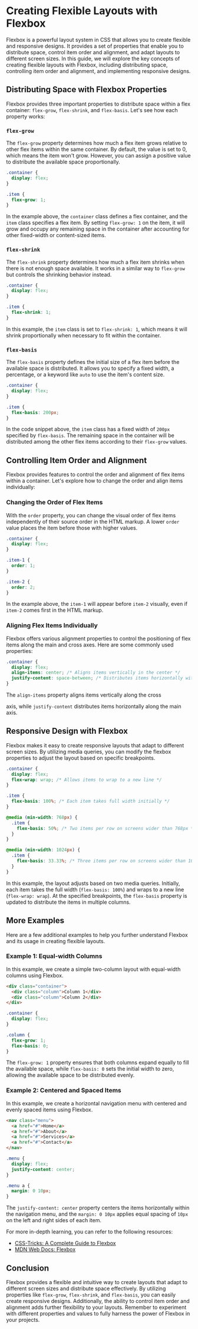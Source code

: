 # Creating Flexible Layouts with Flexbox

Flexbox is a powerful layout system in CSS that allows you to create flexible and responsive designs. It provides a set of properties that enable you to distribute space, control item order and alignment, and adapt layouts to different screen sizes. In this guide, we will explore the key concepts of creating flexible layouts with Flexbox, including distributing space, controlling item order and alignment, and implementing responsive designs.

## Distributing Space with Flexbox Properties

Flexbox provides three important properties to distribute space within a flex container: `flex-grow`, `flex-shrink`, and `flex-basis`. Let's see how each property works:

### `flex-grow`

The `flex-grow` property determines how much a flex item grows relative to other flex items within the same container. By default, the value is set to 0, which means the item won't grow. However, you can assign a positive value to distribute the available space proportionally.

```css
.container {
  display: flex;
}

.item {
  flex-grow: 1;
}
```

In the example above, the `container` class defines a flex container, and the `item` class specifies a flex item. By setting `flex-grow: 1` on the item, it will grow and occupy any remaining space in the container after accounting for other fixed-width or content-sized items.

### `flex-shrink`

The `flex-shrink` property determines how much a flex item shrinks when there is not enough space available. It works in a similar way to `flex-grow` but controls the shrinking behavior instead.

```css
.container {
  display: flex;
}

.item {
  flex-shrink: 1;
}
```

In this example, the `item` class is set to `flex-shrink: 1`, which means it will shrink proportionally when necessary to fit within the container.

### `flex-basis`

The `flex-basis` property defines the initial size of a flex item before the available space is distributed. It allows you to specify a fixed width, a percentage, or a keyword like `auto` to use the item's content size.

```css
.container {
  display: flex;
}

.item {
  flex-basis: 200px;
}
```

In the code snippet above, the `item` class has a fixed width of `200px` specified by `flex-basis`. The remaining space in the container will be distributed among the other flex items according to their `flex-grow` values.

## Controlling Item Order and Alignment

Flexbox provides features to control the order and alignment of flex items within a container. Let's explore how to change the order and align items individually:

### Changing the Order of Flex Items

With the `order` property, you can change the visual order of flex items independently of their source order in the HTML markup. A lower `order` value places the item before those with higher values.

```css
.container {
  display: flex;
}

.item-1 {
  order: 1;
}

.item-2 {
  order: 2;
}
```

In the example above, the `item-1` will appear before `item-2` visually, even if `item-2` comes first in the HTML markup.

### Aligning Flex Items Individually

Flexbox offers various alignment properties to control the positioning of flex items along the main and cross axes. Here are some commonly used properties:

```css
.container {
  display: flex;
  align-items: center; /* Aligns items vertically in the center */
  justify-content: space-between; /* Distributes items horizontally with equal spacing */
}
```

The `align-items` property aligns items vertically along the cross

 axis, while `justify-content` distributes items horizontally along the main axis.

## Responsive Design with Flexbox

Flexbox makes it easy to create responsive layouts that adapt to different screen sizes. By utilizing media queries, you can modify the flexbox properties to adjust the layout based on specific breakpoints.

```css
.container {
  display: flex;
  flex-wrap: wrap; /* Allows items to wrap to a new line */
}

.item {
  flex-basis: 100%; /* Each item takes full width initially */
}

@media (min-width: 768px) {
  .item {
    flex-basis: 50%; /* Two items per row on screens wider than 768px */
  }
}

@media (min-width: 1024px) {
  .item {
    flex-basis: 33.33%; /* Three items per row on screens wider than 1024px */
  }
}
```

In this example, the layout adjusts based on two media queries. Initially, each item takes the full width (`flex-basis: 100%`) and wraps to a new line (`flex-wrap: wrap`). At the specified breakpoints, the `flex-basis` property is updated to distribute the items in multiple columns.

## More Examples

Here are a few additional examples to help you further understand Flexbox and its usage in creating flexible layouts.

### Example 1: Equal-width Columns

In this example, we create a simple two-column layout with equal-width columns using Flexbox.

```html
<div class="container">
  <div class="column">Column 1</div>
  <div class="column">Column 2</div>
</div>
```

```css
.container {
  display: flex;
}

.column {
  flex-grow: 1;
  flex-basis: 0;
}
```

The `flex-grow: 1` property ensures that both columns expand equally to fill the available space, while `flex-basis: 0` sets the initial width to zero, allowing the available space to be distributed evenly.

### Example 2: Centered and Spaced Items

In this example, we create a horizontal navigation menu with centered and evenly spaced items using Flexbox.

```html
<nav class="menu">
  <a href="#">Home</a>
  <a href="#">About</a>
  <a href="#">Services</a>
  <a href="#">Contact</a>
</nav>
```

```css
.menu {
  display: flex;
  justify-content: center;
}

.menu a {
  margin: 0 10px;
}
```

The `justify-content: center` property centers the items horizontally within the navigation menu, and the `margin: 0 10px` applies equal spacing of `10px` on the left and right sides of each item.

For more in-depth learning, you can refer to the following resources:

- [CSS-Tricks: A Complete Guide to Flexbox](https://css-tricks.com/snippets/css/a-guide-to-flexbox/)
- [MDN Web Docs: Flexbox](https://developer.mozilla.org/en-US/docs/Learn/CSS/CSS_layout/Flexbox)

## Conclusion

Flexbox provides a flexible and intuitive way to create layouts that adapt to different screen sizes and distribute space effectively. By utilizing properties like `flex-grow`, `flex-shrink`, and `flex-basis`, you can easily create responsive designs. Additionally, the ability to control item order and alignment adds further flexibility to your layouts. Remember to experiment with different properties and values to fully harness the power of Flexbox in your projects.